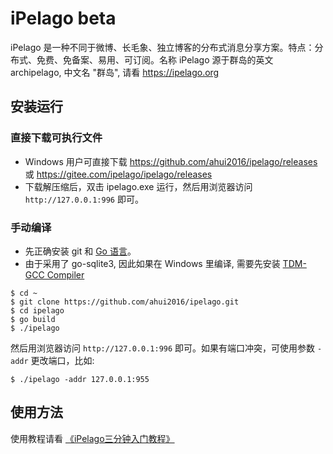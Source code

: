 # iPelago beta

iPelago 是一种不同于微博、长毛象、独立博客的分布式消息分享方案。特点：分布式、免费、免备案、易用、可订阅。名称 iPelago 源于群岛的英文 archipelago, 中文名 "群岛", 请看 https://ipelago.org


## 安装运行

### 直接下载可执行文件

- Windows 用户可直接下载 https://github.com/ahui2016/ipelago/releases 或 https://gitee.com/ipelago/ipelago/releases
- 下载解压缩后，双击 ipelago.exe 运行，然后用浏览器访问 `http://127.0.0.1:996` 即可。

### 手动编译

- 先正确安装 git 和 [Go 语言](https://golang.google.cn/)。
- 由于采用了 go-sqlite3, 因此如果在 Windows 里编译, 需要先安装 [TDM-GCC Compiler](https://sourceforge.net/projects/tdm-gcc/)

```
$ cd ~
$ git clone https://github.com/ahui2016/ipelago.git
$ cd ipelago
$ go build
$ ./ipelago
```

然后用浏览器访问 `http://127.0.0.1:996` 即可。如果有端口冲突，可使用参数 `-addr` 更改端口，比如:

```
$ ./ipelago -addr 127.0.0.1:955
```

## 使用方法

使用教程请看 [《iPelago三分钟入门教程》](https://www.ipelago.org/public/3-min-tutorial.html)
